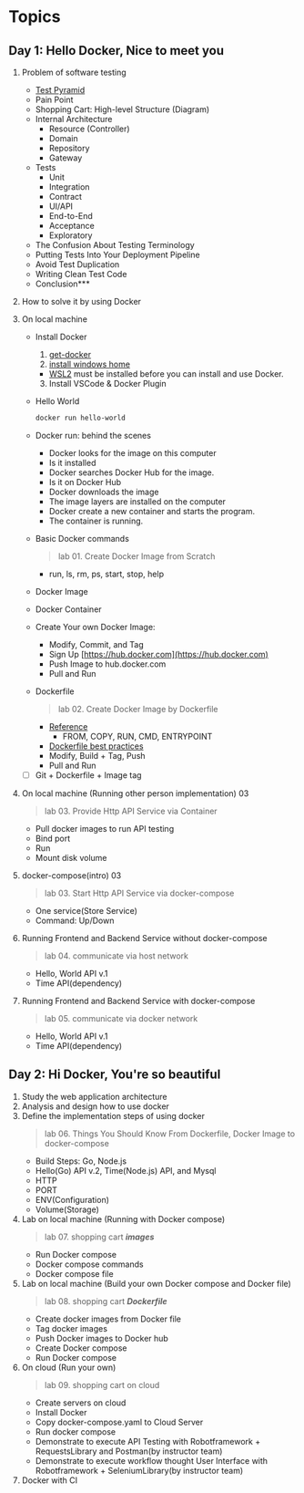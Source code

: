 # Topics

## Day 1: Hello Docker, Nice to meet you

1. Problem of software testing

   - [Test Pyramid](https://martinfowler.com/articles/practical-test-pyramid.html)
   - Pain Point
   - Shopping Cart: High-level Structure (Diagram)
   - Internal Architecture
     - Resource (Controller)
     - Domain
     - Repository
     - Gateway
   - Tests
     - Unit
     - Integration
     - Contract
     - UI/API
     - End-to-End
     - Acceptance
     - Exploratory
   - The Confusion About Testing Terminology
   - Putting Tests Into Your Deployment Pipeline
   - Avoid Test Duplication
   - Writing Clean Test Code
   - Conclusion\*\*\*

2. How to solve it by using Docker
3. On local machine

   - Install Docker
     1. [get-docker](https://docs.docker.com/get-docker/)
     2. [install windows home](https://docs.docker.com/docker-for-windows/install-windows-home/)
     - [WSL2](https://docs.docker.com/docker-for-windows/wsl/) must be installed before you can install and use Docker.
     3. Install VSCode & Docker Plugin
   - Hello World

     ```sh
     docker run hello-world
     ```

   - Docker run: behind the scenes

     - Docker looks for the image on this computer
     - Is it installed
     - Docker searches Docker Hub for the image.
     - Is it on Docker Hub
     - Docker downloads the image
     - The image layers are installed on the computer
     - Docker create a new container and starts the program.
     - The container is running.

   - Basic Docker commands
     > lab 01. Create Docker Image from Scratch
     - run, ls, rm, ps, start, stop, help
   - Docker Image
   - Docker Container
   - Create Your own Docker Image:
     - Modify, Commit, and Tag
     - Sign Up [https://hub.docker.com](https://hub.docker.com)
     - Push Image to hub.docker.com
     - Pull and Run
   - Dockerfile
     > lab 02. Create Docker Image by Dockerfile
     - [Reference](https://docs.docker.com/engine/reference/builder/)
       - FROM, COPY, RUN, CMD, ENTRYPOINT
     - [Dockerfile best practices](https://docs.docker.com/develop/develop-images/dockerfile_best-practices/)
     - Modify, Build + Tag, Push
     - Pull and Run
   - [ ] Git + Dockerfile + Image tag

4. On local machine (Running other person implementation) 03

   > lab 03. Provide Http API Service via Container

   - Pull docker images to run API testing
   - Bind port
   - Run
   - Mount disk volume

5. docker-compose(intro) 03

   > lab 03. Start Http API Service via docker-compose

   - One service(Store Service)
   - Command: Up/Down

6. Running Frontend and Backend Service without docker-compose
   > lab 04. communicate via host network
   - Hello, World API v.1
   - Time API(dependency)
7. Running Frontend and Backend Service with docker-compose
   > lab 05. communicate via docker network
   - Hello, World API v.1
   - Time API(dependency)

## Day 2: Hi Docker, You're so beautiful

1. Study the web application architecture
2. Analysis and design how to use docker
3. Define the implementation steps of using docker
   > lab 06. Things You Should Know From Dockerfile, Docker Image to docker-compose
   - Build Steps: Go, Node.js
   - Hello(Go) API v.2, Time(Node.js) API, and Mysql
   - HTTP
   - PORT
   - ENV(Configuration)
   - Volume(Storage)
4. Lab on local machine (Running with Docker compose)
   > lab 07. shopping cart **_images_**
   - Run Docker compose
   - Docker compose commands
   - Docker compose file
5. Lab on local machine (Build your own Docker compose and Docker file)
   > lab 08. shopping cart **_Dockerfile_**
   - Create docker images from Docker file
   - Tag docker images
   - Push Docker images to Docker hub
   - Create Docker compose
   - Run Docker compose
6. On cloud (Run your own)
   > lab 09. shopping cart on cloud
   - Create servers on cloud
   - Install Docker
   - Copy docker-compose.yaml to Cloud Server
   - Run docker compose
   - Demonstrate to execute API Testing with Robotframework + RequestsLibrary and Postman(by instructor team)
   - Demonstrate to execute workflow thought User Interface with Robotframework + SeleniumLibrary(by instructor team)
7. Docker with CI
